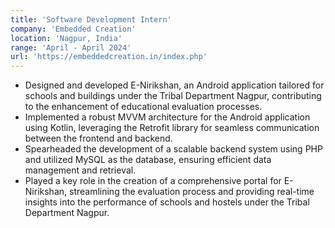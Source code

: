 ```yaml
---
title: 'Software Development Intern'
company: 'Embedded Creation'
location: 'Nagpur, India'
range: 'April - April 2024'
url: 'https://embeddedcreation.in/index.php'
---
```


- Designed and developed E-Nirikshan, an Android application tailored for schools and buildings under the Tribal Department Nagpur, contributing to the enhancement of educational evaluation processes.
- Implemented a robust MVVM architecture for the Android application using Kotlin, leveraging the Retrofit library for seamless communication between the frontend and backend.
- Spearheaded the development of a scalable backend system using PHP and utilized MySQL as the database, ensuring efficient data management and retrieval.
- Played a key role in the creation of a comprehensive portal for E-Nirikshan, streamlining the evaluation process and providing real-time insights into the performance of schools and hostels under the Tribal Department Nagpur.
